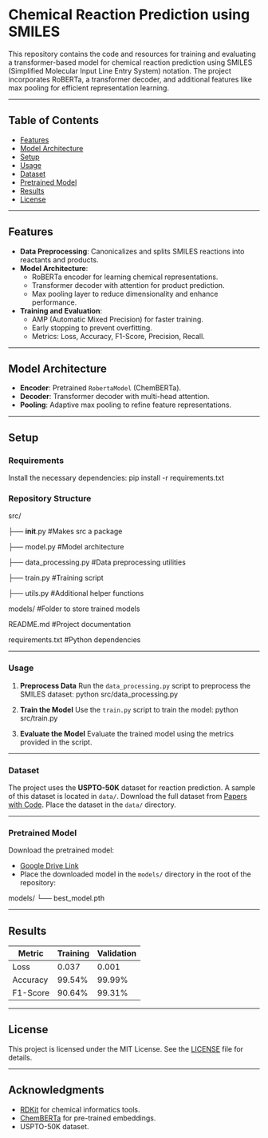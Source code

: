 # **Chemical Reaction Prediction using SMILES**

This repository contains the code and resources for training and evaluating a transformer-based model for chemical reaction prediction using SMILES (Simplified Molecular Input Line Entry System) notation. The project incorporates RoBERTa, a transformer decoder, and additional features like max pooling for efficient representation learning.

---

## **Table of Contents**
- [Features](#features)
- [Model Architecture](#model-architecture)
- [Setup](#setup)
- [Usage](#usage)
- [Dataset](#dataset)
- [Pretrained Model](#pretrained-model)
- [Results](#results)
- [License](#license)

---

## **Features**
- **Data Preprocessing**: Canonicalizes and splits SMILES reactions into reactants and products.
- **Model Architecture**:
  - RoBERTa encoder for learning chemical representations.
  - Transformer decoder with attention for product prediction.
  - Max pooling layer to reduce dimensionality and enhance performance.
- **Training and Evaluation**:
  - AMP (Automatic Mixed Precision) for faster training.
  - Early stopping to prevent overfitting.
  - Metrics: Loss, Accuracy, F1-Score, Precision, Recall.

---

## **Model Architecture**
- **Encoder**: Pretrained `RobertaModel` (ChemBERTa).
- **Decoder**: Transformer decoder with multi-head attention.
- **Pooling**: Adaptive max pooling to refine feature representations.

---

## **Setup**

### **Requirements**
Install the necessary dependencies:
pip install -r requirements.txt

### **Repository Structure**
src/

├── __init__.py                     #Makes src a package

├── model.py                        #Model architecture

├── data_processing.py              #Data preprocessing utilities

├── train.py                        #Training script

├── utils.py                        #Additional helper functions

models/                             #Folder to store trained models

README.md                           #Project documentation

requirements.txt                    #Python dependencies

---

### **Usage**
1. **Preprocess Data**
Run the `data_processing.py` script to preprocess the SMILES dataset: python src/data_processing.py

2. **Train the Model**
Use the `train.py` script to train the model: python src/train.py


3. **Evaluate the Model**
Evaluate the trained model using the metrics provided in the script.

---

### **Dataset**
The project uses the **USPTO-50K** dataset for reaction prediction. A sample of this dataset is located in `data/`.
Download the full dataset from [Papers with Code](https://paperswithcode.com/dataset/uspto-50k).
Place the dataset in the `data/` directory.

---

### **Pretrained Model**
Download the pretrained model:
- [Google Drive Link](https://drive.google.com/file/d/1GJmqMhXb4y5wTRmntxN7XrhWJU__06Aw/view?usp=sharing)
- Place the downloaded model in the `models/` directory in the root of the repository:

models/
└── best_model.pth

---

## **Results**
| Metric        | Training | Validation |
|---------------|----------|------------|
| Loss          | 0.037    | 0.001      |
| Accuracy      | 99.54%   | 99.99%     |
| F1-Score      | 90.64%   | 99.31%     |

---

## **License**
This project is licensed under the MIT License. See the [LICENSE](LICENSE) file for details.

---

## **Acknowledgments**
- [RDKit](https://www.rdkit.org/) for chemical informatics tools.
- [ChemBERTa](https://github.com/seyonechithrananda/bert-loves-chemistry) for pre-trained embeddings.
- USPTO-50K dataset.
